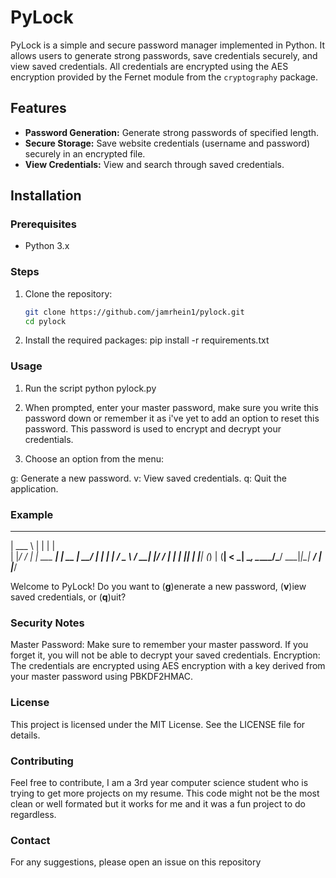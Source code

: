 # PyLock

PyLock is a simple and secure password manager implemented in Python. It allows users to generate strong passwords, save credentials securely, and view saved credentials. All credentials are encrypted using the AES encryption provided by the Fernet module from the `cryptography` package.

## Features
- **Password Generation:** Generate strong passwords of specified length.
- **Secure Storage:** Save website credentials (username and password) securely in an encrypted file.
- **View Credentials:** View and search through saved credentials.

## Installation

### Prerequisites
- Python 3.x

### Steps
1. Clone the repository:
   ```bash
   git clone https://github.com/jamrhein1/pylock.git
   cd pylock

2. Install the required packages:
   pip install -r requirements.txt

### Usage
1. Run the script
   python pylock.py

2. When prompted, enter your master password, make sure you write this password down or remember it as i've yet to add an option to reset this password. This password is used to encrypt and decrypt your credentials.

3. Choose an option from the menu:

g: Generate a new password.
v: View saved credentials.
q: Quit the application.

### Example
______      _                _    
| ___ \    | |              | |   
| |_/ /   _| |     ___   ___| | __
|  __/ | | | |    / _ \ / __| |/ /
| |  | |_| | |___| (_) | (__|   < 
\_|   \__, \_____/\___/ \___|_|\_|
       __/ |                      
      |___/

Welcome to PyLock!
Do you want to (**g**)enerate a new password, (**v**)iew saved credentials, or (**q**)uit? 

### Security Notes

Master Password: Make sure to remember your master password. If you forget it, you will not be able to decrypt your saved credentials.
Encryption: The credentials are encrypted using AES encryption with a key derived from your master password using PBKDF2HMAC.

### License
This project is licensed under the MIT License. See the LICENSE file for details.

### Contributing
Feel free to contribute, I am a 3rd year computer science student who is trying to get more projects on my resume. This code might not be the most clean or well formated but it works for me and it was a fun project to do regardless.

### Contact
For any suggestions, please open an issue on this repository
   
